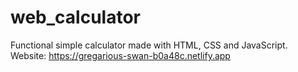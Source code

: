 # web_calculator

Functional simple calculator made with HTML, CSS and JavaScript. Website: https://gregarious-swan-b0a48c.netlify.app